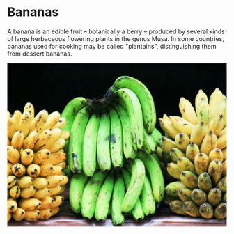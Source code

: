 [title]: # (Bananas)
[tags]: # (folder structure)
[priority]: # (204)
# Bananas

A banana is an edible fruit – botanically a berry – produced by several kinds of large herbaceous flowering plants in the genus Musa. In some countries, bananas used for cooking may be called "plantains", distinguishing them from dessert bananas.

![Bananas](images/bananas.png)

